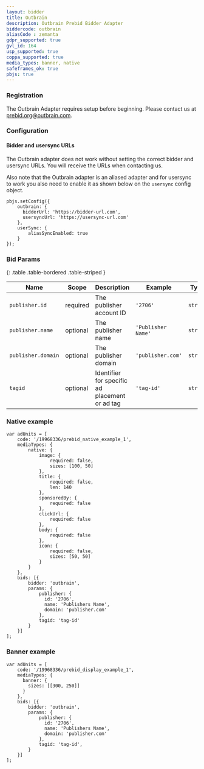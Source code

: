 ```yaml
---
layout: bidder
title: Outbrain
description: Outbrain Prebid Bidder Adapter
biddercode: outbrain
aliasCode : zemanta
gdpr_supported: true
gvl_id: 164
usp_supported: true
coppa_supported: true
media_types: banner, native
safeframes_ok: true
pbjs: true
---
```


### Registration

The Outbrain Adapter requires setup before beginning. Please contact us at prebid.org@outbrain.com.

### Configuration

#### Bidder and usersync URLs

The Outbrain adapter does not work without setting the correct bidder and usersync URLs.
You will receive the URLs when contacting us.

Also note that the Outbrain adapter is an aliased adapter and for usersync to work you also need to enable it as shown below 
on the `usersync` config object.
```
pbjs.setConfig({
    outbrain: {
      bidderUrl: 'https://bidder-url.com',
      usersyncUrl: 'https://usersync-url.com'
    },
    userSync: {
        aliasSyncEnabled: true
    }
});
```

### Bid Params

{: .table .table-bordered .table-striped }

| Name               | Scope    | Description                                       | Example                | Type     |
|--------------------|----------|---------------------------------------------------|------------------------|----------|
| `publisher.id`     | required | The publisher account ID                          | `'2706'`               | `string` |
| `publisher.name`   | optional | The publisher name                                | `'Publisher Name'`     | `string` |
| `publisher.domain` | optional | The publisher domain                              | `'publisher.com'`      | `string` |
| `tagid`            | optional | Identifier for specific ad placement or ad tag    | `'tag-id'`             | `string` |

### Native example

```
var adUnits = [
    code: '/19968336/prebid_native_example_1',
    mediaTypes: {
        native: {
            image: {
                required: false,
                sizes: [100, 50]
            },
            title: {
                required: false,
                len: 140
            },
            sponsoredBy: {
                required: false
            },
            clickUrl: {
                required: false
            },
            body: {
                required: false
            },
            icon: {
                required: false,
                sizes: [50, 50]
            }
        }
    },
    bids: [{
        bidder: 'outbrain',
        params: {
            publisher: {
              id: '2706',
              name: 'Publishers Name',
              domain: 'publisher.com'
            },
            tagid: 'tag-id'
        }
    }]
];
```

### Banner example
```
var adUnits = [
    code: '/19968336/prebid_display_example_1',
    mediaTypes: {
      banner: {
        sizes: [[300, 250]]
      } 
    },
    bids: [{
        bidder: 'outbrain',
        params: {
            publisher: {
              id: '2706',
              name: 'Publishers Name',
              domain: 'publisher.com'
            },
            tagid: 'tag-id',
        }
    }]
];
```
